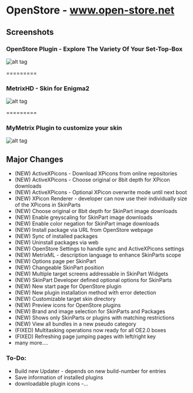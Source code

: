 OpenStore - www.open-store.net
=========

## Screenshots

### OpenStore Plugin - Explore The Variety Of Your Set-Top-Box
![alt tag](http://open-store.net/info/Screenshots/Plugin/OpenStore1.jpg)

=========

### MetrixHD - Skin for Enigma2 
![alt tag](http://open-store.net/info/Screenshots/Skin/InfoBar.jpg?raw=true)

=========

### MyMetrix Plugin to customize your skin
![alt tag](http://open-store.net/info/Screenshots/Plugin/SkinPartsSettingsPage.jpg?raw=true)


## Major Changes
- (NEW) ActiveXPicons - Download XPicons from online repositories
- (NEW) ActiveXPicons - Choose original or 8bit depth for XPicon downloads
- (NEW) ActiveXPicons - Optional XPicon overwrite mode until next boot
- (NEW) XPicon Renderer - developer can now use their individually size of the XPicons in SkinParts
- (NEW) Choose original or 8bit depth for SkinPart image downloads
- (NEW) Enable greyscaling for SkinPart image downloads
- (NEW) Enable color negation for SkinPart image downloads
- (NEW) Install package via URL from OpenStore webpage
- (NEW) Sync of installed packages
- (NEW) Uninstall packages via web
- (NEW) OpenStore Settings to handle sync and ActiveXPicons settings
- (NEW) MetrixML - description language to enhance SkinParts scope
- (NEW) Options page per SkinPart
- (NEW) Changeable SkinPart position
- (NEW) Multiple target screens addressable in SkinPart Widgets
- (NEW) SkinPart Developer defined optional options for SkinParts
- (NEW) New start page for OpenStore plugin
- (NEW) New plugin installation method with error detection
- (NEW) Customizable target skin directory
- (NEW) Preview icons for OpenStore plugins
- (NEW) Brand and image selection for SkinParts and Packages
- (NEW) Shows only SkinParts or plugins with matching restrictions
- (NEW) View all bundles in a new pseudo category
- (FIXED) Multitasking operations now ready for all OE2.0 boxes
- (FIXED) Refreshing page jumping pages with left/right key
- many more....

### To-Do:
- Build new Updater - depends on new build-number for entries
- Save information of installed plugins
- downloadable plugin icons
-...
